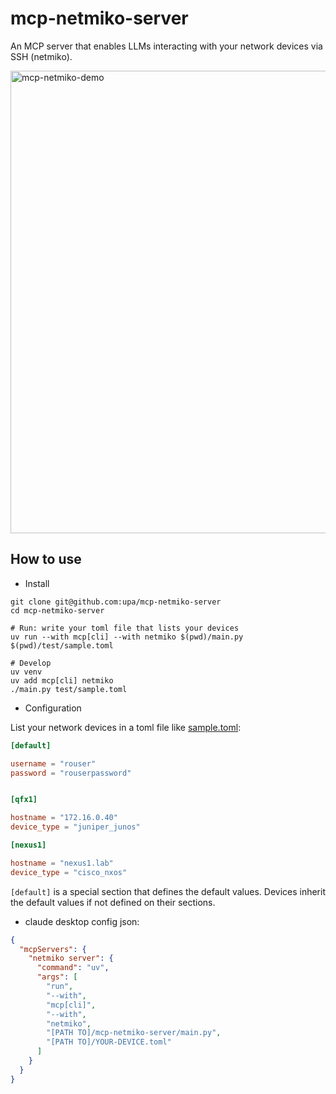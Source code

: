 
# mcp-netmiko-server

An MCP server that enables LLMs interacting with your network devices
 via SSH (netmiko).

<img width="740" alt="mcp-netmiko-demo" src="https://github.com/user-attachments/assets/08ea7feb-25fc-45c9-a70c-83b75c01a725" />


## How to use

* Install

```console
git clone git@github.com:upa/mcp-netmiko-server
cd mcp-netmiko-server

# Run: write your toml file that lists your devices
uv run --with mcp[cli] --with netmiko $(pwd)/main.py $(pwd)/test/sample.toml

# Develop
uv venv
uv add mcp[cli] netmiko
./main.py test/sample.toml
```

* Configuration

List your network devices in a toml file like [sample.toml](test/sample.toml):

```toml
[default]

username = "rouser"
password = "rouserpassword"


[qfx1]

hostname = "172.16.0.40"
device_type = "juniper_junos"

[nexus1]

hostname = "nexus1.lab"
device_type = "cisco_nxos"

```

`[default]` is a special section that defines the default
values. Devices inherit the default values if not defined on their
sections.


* claude desktop config json:

```json
{
  "mcpServers": {
    "netmiko server": {
      "command": "uv",
      "args": [
        "run",
        "--with",
        "mcp[cli]",
        "--with",
        "netmiko",
        "[PATH TO]/mcp-netmiko-server/main.py",
        "[PATH TO]/YOUR-DEVICE.toml"
      ]
    }
  }
}
```
